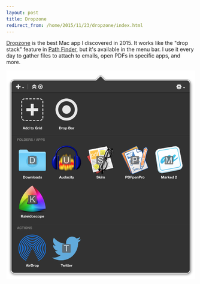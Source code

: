 ```yaml
---
layout: post
title: Dropzone
redirect_from: /home/2015/11/23/dropzone/index.html
---
```

<p><a href="https://aptonic.com">Dropzone</a> is the best Mac app I discovered in 2015. It works like the "drop stack" feature in <a href="http://www.cocoatech.com/pathfinder/">Path Finder</a>, but it's available in the menu bar. I use it every day to gather files to attach to emails, open PDFs in specific apps, and more.</p>
  
<img src="/img/dropzone-pe.png" alt=""/>
